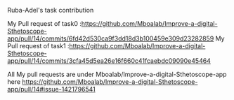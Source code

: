  Ruba-Adel's task contribution
 
 My Pull request of task0 :https://github.com/Mboalab/Improve-a-digital-Sthetoscope-app/pull/14/commits/6fd42d530ca9f3dd18d3b100459e309d23282859
 My Pull request of task1 :https://github.com/Mboalab/Improve-a-digital-Sthetoscope-app/pull/14/commits/3cfa45d5ea26e16f660c41fcaebdc09090e45464
 
 All My pull requests are under Mboalab/Improve-a-digital-Sthetoscope-app here
https://github.com/Mboalab/Improve-a-digital-Sthetoscope-app/pull/14#issue-1421796541
